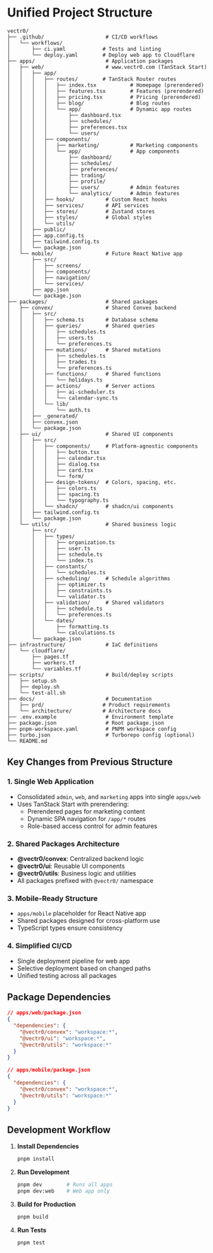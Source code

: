 # Unified Project Structure

```plaintext
vectr0/
├── .github/                    # CI/CD workflows
│   └── workflows/
│       ├── ci.yaml            # Tests and linting
│       └── deploy.yaml        # Deploy web app to Cloudflare
├── apps/                       # Application packages
│   ├── web/                    # www.vectr0.com (TanStack Start)
│   │   ├── app/
│   │   │   ├── routes/        # TanStack Router routes
│   │   │   │   ├── index.tsx           # Homepage (prerendered)
│   │   │   │   ├── features.tsx        # Features (prerendered)
│   │   │   │   ├── pricing.tsx         # Pricing (prerendered)
│   │   │   │   ├── blog/               # Blog routes
│   │   │   │   └── app/                # Dynamic app routes
│   │   │   │       ├── dashboard.tsx
│   │   │   │       ├── schedules/
│   │   │   │       ├── preferences.tsx
│   │   │   │       └── users/
│   │   │   ├── components/
│   │   │   │   ├── marketing/          # Marketing components
│   │   │   │   └── app/                # App components
│   │   │   │       ├── dashboard/
│   │   │   │       ├── schedules/
│   │   │   │       ├── preferences/
│   │   │   │       ├── trading/
│   │   │   │       ├── profile/
│   │   │   │       ├── users/          # Admin features
│   │   │   │       └── analytics/      # Admin features
│   │   │   ├── hooks/          # Custom React hooks
│   │   │   ├── services/       # API services
│   │   │   ├── stores/         # Zustand stores
│   │   │   ├── styles/         # Global styles
│   │   │   └── utils/
│   │   ├── public/
│   │   ├── app.config.ts
│   │   ├── tailwind.config.ts
│   │   └── package.json
│   └── mobile/                 # Future React Native app
│       ├── src/
│       │   ├── screens/
│       │   ├── components/
│       │   ├── navigation/
│       │   └── services/
│       ├── app.json
│       └── package.json
├── packages/                   # Shared packages
│   ├── convex/                 # Shared Convex backend
│   │   ├── src/
│   │   │   ├── schema.ts       # Database schema
│   │   │   ├── queries/        # Shared queries
│   │   │   │   ├── schedules.ts
│   │   │   │   ├── users.ts
│   │   │   │   └── preferences.ts
│   │   │   ├── mutations/      # Shared mutations
│   │   │   │   ├── schedules.ts
│   │   │   │   ├── trades.ts
│   │   │   │   └── preferences.ts
│   │   │   ├── functions/      # Shared functions
│   │   │   │   └── holidays.ts
│   │   │   ├── actions/        # Server actions
│   │   │   │   ├── ai-scheduler.ts
│   │   │   │   └── calendar-sync.ts
│   │   │   └── lib/
│   │   │       └── auth.ts
│   │   ├── _generated/
│   │   ├── convex.json
│   │   └── package.json
│   ├── ui/                     # Shared UI components
│   │   ├── src/
│   │   │   ├── components/     # Platform-agnostic components
│   │   │   │   ├── button.tsx
│   │   │   │   ├── calendar.tsx
│   │   │   │   ├── dialog.tsx
│   │   │   │   ├── card.tsx
│   │   │   │   └── form/
│   │   │   ├── design-tokens/  # Colors, spacing, etc.
│   │   │   │   ├── colors.ts
│   │   │   │   ├── spacing.ts
│   │   │   │   └── typography.ts
│   │   │   └── shadcn/         # shadcn/ui components
│   │   ├── tailwind.config.ts
│   │   └── package.json
│   └── utils/                  # Shared business logic
│       ├── src/
│       │   ├── types/
│       │   │   ├── organization.ts
│       │   │   ├── user.ts
│       │   │   ├── schedule.ts
│       │   │   └── index.ts
│       │   ├── constants/
│       │   │   └── schedules.ts
│       │   ├── scheduling/     # Schedule algorithms
│       │   │   ├── optimizer.ts
│       │   │   ├── constraints.ts
│       │   │   └── validator.ts
│       │   ├── validation/     # Shared validators
│       │   │   ├── schedule.ts
│       │   │   └── preferences.ts
│       │   └── dates/
│       │       ├── formatting.ts
│       │       └── calculations.ts
│       └── package.json
├── infrastructure/             # IaC definitions
│   └── cloudflare/
│       ├── pages.tf
│       ├── workers.tf
│       └── variables.tf
├── scripts/                    # Build/deploy scripts
│   ├── setup.sh
│   ├── deploy.sh
│   └── test-all.sh
├── docs/                       # Documentation
│   ├── prd/                   # Product requirements
│   └── architecture/          # Architecture docs
├── .env.example                # Environment template
├── package.json                # Root package.json
├── pnpm-workspace.yaml         # PNPM workspace config
├── turbo.json                  # Turborepo config (optional)
└── README.md
```

## Key Changes from Previous Structure

### 1. Single Web Application
- Consolidated `admin`, `web`, and `marketing` apps into single `apps/web`
- Uses TanStack Start with prerendering:
  - Prerendered pages for marketing content
  - Dynamic SPA navigation for `/app/*` routes
  - Role-based access control for admin features

### 2. Shared Packages Architecture
- **@vectr0/convex**: Centralized backend logic
- **@vectr0/ui**: Reusable UI components
- **@vectr0/utils**: Business logic and utilities
- All packages prefixed with `@vectr0/` namespace

### 3. Mobile-Ready Structure
- `apps/mobile` placeholder for React Native app
- Shared packages designed for cross-platform use
- TypeScript types ensure consistency

### 4. Simplified CI/CD
- Single deployment pipeline for web app
- Selective deployment based on changed paths
- Unified testing across all packages

## Package Dependencies

```json
// apps/web/package.json
{
  "dependencies": {
    "@vectr0/convex": "workspace:*",
    "@vectr0/ui": "workspace:*",
    "@vectr0/utils": "workspace:*"
  }
}

// apps/mobile/package.json
{
  "dependencies": {
    "@vectr0/convex": "workspace:*",
    "@vectr0/utils": "workspace:*"
  }
}
```

## Development Workflow

1. **Install Dependencies**
   ```bash
   pnpm install
   ```

2. **Run Development**
   ```bash
   pnpm dev        # Runs all apps
   pnpm dev:web    # Web app only
   ```

3. **Build for Production**
   ```bash
   pnpm build
   ```

4. **Run Tests**
   ```bash
   pnpm test
   ```